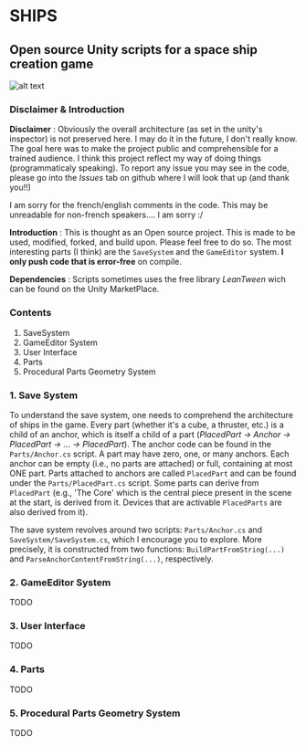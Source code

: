 # SHIPS
## Open source Unity scripts for a space ship creation game

![alt text](https://arthur-detaille.fr/res/imgs/OpenShipsMaker.png)

### Disclaimer & Introduction
**Disclaimer** : Obviously the overall architecture (as set in the unity's inspector) is not preserved here. I may do it in the future, I don't really know. The goal here was to make the project public and comprehensible for a trained audience.
I think this project reflect my way of doing things (programmaticaly speaking).
To report any issue you may see in the code, please go into the *Issues* tab on github where I will look that up (and thank you!!)

I am sorry for the french/english comments in the code. This may be unreadable for non-french speakers.... I am sorry :/

**Introduction** : This is thought as an Open source project. This is made to be used, modified, forked, and build upon. Please feel free to do so. The most interesting parts (I think) are the `SaveSystem` and the `GameEditor` system. **I only push code that is error-free** on compile.

**Dependencies** : Scripts sometimes uses the free library *LeanTween* wich can be found on the Unity MarketPlace.

### Contents
1. SaveSystem
2. GameEditor System
3. User Interface
4. Parts
5. Procedural Parts Geometry System

### 1. Save System

To understand the save system, one needs to comprehend the architecture of ships in the game. Every part (whether it's a cube, a thruster, etc.) is a child of an anchor, which is itself a child of a part (*PlacedPart -> Anchor -> PlacedPart -> ... -> PlacedPart*). The anchor code can be found in the `Parts/Anchor.cs` script. A part may have zero, one, or many anchors. Each anchor can be empty (i.e., no parts are attached) or full, containing at most ONE part. Parts attached to anchors are called `PlacedPart` and can be found under the `Parts/PlacedPart.cs` script. Some parts can derive from `PlacedPart` (e.g., 'The Core' which is the central piece present in the scene at the start, is derived from it. Devices that are activable `PlacedParts` are also derived from it).

The save system revolves around two scripts: `Parts/Anchor.cs` and `SaveSystem/SaveSystem.cs`, which I encourage you to explore. More precisely, it is constructed from two functions: `BuildPartFromString(...)` and `ParseAnchorContentFromString(...)`, respectively.


### 2. GameEditor System
TODO

### 3. User Interface
TODO

### 4. Parts
TODO

### 5. Procedural Parts Geometry System
TODO


